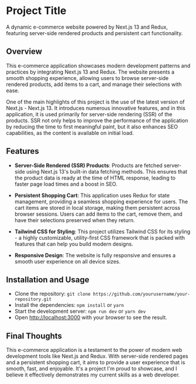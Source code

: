 # Project Title

A dynamic e-commerce website powered by Next.js 13 and Redux, featuring server-side rendered products and persistent cart functionality.

## Overview

This e-commerce application showcases modern development patterns and practices by integrating Next.js 13 and Redux. The website presents a smooth shopping experience, allowing users to browse server-side rendered products, add items to a cart, and manage their selections with ease.

One of the main highlights of this project is the use of the latest version of Next.js - Next.js 13. It introduces numerous innovative features, and in this application, it is used primarily for server-side rendering (SSR) of the products. SSR not only helps to improve the performance of the application by reducing the time to first meaningful paint, but it also enhances SEO capabilities, as the content is available on initial load.

## Features

- **Server-Side Rendered (SSR) Products**: Products are fetched server-side using Next.js 13's built-in data fetching methods. This ensures that the product data is ready at the time of HTML response, leading to faster page load times and a boost in SEO.

- **Persistent Shopping Cart**: This application uses Redux for state management, providing a seamless shopping experience for users. The cart items are stored in local storage, making them persistent across browser sessions. Users can add items to the cart, remove them, and have their selections preserved when they return.

- **Tailwind CSS for Styling**: This project utilizes Tailwind CSS for its styling - a highly customizable, utility-first CSS framework that is packed with features that can help you build modern designs.

- **Responsive Design**: The website is fully responsive and ensures a smooth user experience on all device sizes.

## Installation and Usage

- Clone the repository: `git clone https://github.com/yourusername/your-repository.git`
- Install the dependencies: `npm install` or `yarn`
- Start the development server: `npm run dev` or `yarn dev`
- Open [http://localhost:3000](http://localhost:3000) with your browser to see the result.

## Final Thoughts

This e-commerce application is a testament to the power of modern web development tools like Next.js and Redux. With server-side rendered pages and a persistent shopping cart, it aims to provide a user experience that is smooth, fast, and enjoyable. It's a project I'm proud to showcase, and I believe it effectively demonstrates my current skills as a web developer.
